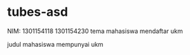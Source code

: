 # tubes-asd
NIM: 1301154118
    1301154230
tema
mahasiswa mendaftar ukm 

judul 
mahasiswa mempunyai ukm 

